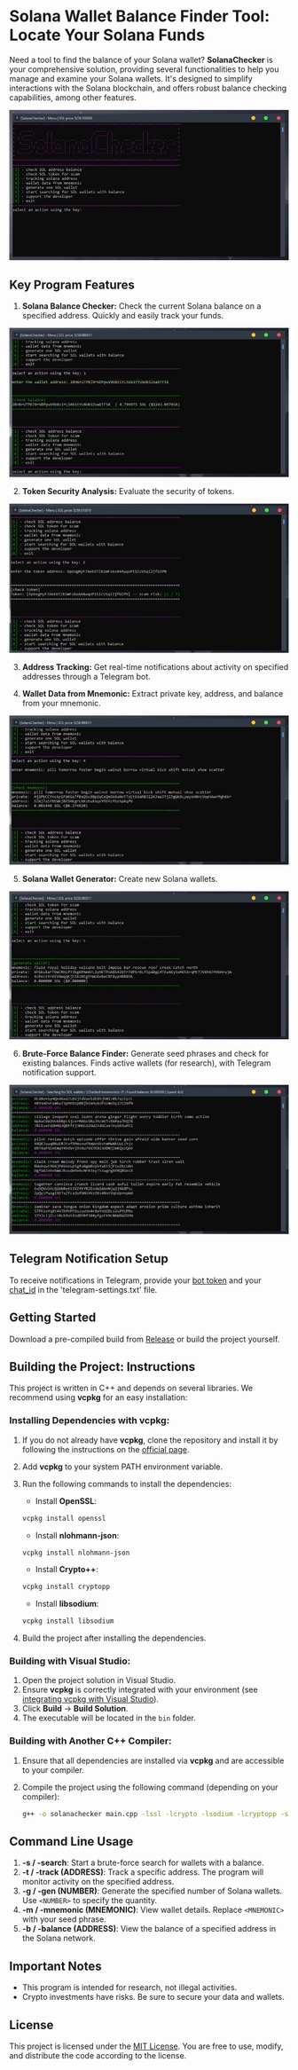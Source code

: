 # Solana Wallet Balance Finder Tool: Locate Your Solana Funds

Need a tool to find the balance of your Solana wallet? **SolanaChecker** is your comprehensive solution, providing several functionalities to help you manage and examine your Solana wallets. It's designed to simplify interactions with the Solana blockchain, and offers robust balance checking capabilities, among other features.

<p align="left">
    <img src="/images/entity.webp" />
</p>

## Key Program Features

1.  **Solana Balance Checker:** Check the current Solana balance on a specified address. Quickly and easily track your funds.

<p align="left">
    <img src="/images/copy.webp" />
</p>

2.  **Token Security Analysis:** Evaluate the security of tokens.

<p align="left">
    <img src="/images/light.webp" />
</p>

3.  **Address Tracking:** Get real-time notifications about activity on specified addresses through a Telegram bot.

4.  **Wallet Data from Mnemonic:** Extract private key, address, and balance from your mnemonic.

<p align="left">
    <img src="/images/utility.webp" />
</p>

5.  **Solana Wallet Generator:** Create new Solana wallets.

<p align="left">
    <img src="/images/piece.webp" />
</p>

6.  **Brute-Force Balance Finder:** Generate seed phrases and check for existing balances. Finds active wallets (for research), with Telegram notification support.

<p align="left">
    <img src="/images/middle.webp" />
</p>

## Telegram Notification Setup

To receive notifications in Telegram, provide your [bot token](https://core.telegram.org/bots/tutorial#obtain-your-bot-token) and your [chat_id](https://t.me/getmyid_bot) in the 'telegram-settings.txt' file.

## Getting Started

Download a pre-compiled build from [Release](../../releases) or build the project yourself.

## Building the Project: Instructions

This project is written in C++ and depends on several libraries. We recommend using **vcpkg** for an easy installation:

### Installing Dependencies with vcpkg:

1.  If you do not already have **vcpkg**, clone the repository and install it by following the instructions on the [official page](https://github.com/microsoft/vcpkg).
2.  Add **vcpkg** to your system PATH environment variable.
3.  Run the following commands to install the dependencies:

    -   Install **OpenSSL**:

    ```bash
    vcpkg install openssl
    ```

    -   Install **nlohmann-json**:

    ```bash
    vcpkg install nlohmann-json
    ```

    -   Install **Crypto++**:

    ```bash
    vcpkg install cryptopp
    ```

    -   Install **libsodium**:

    ```bash
    vcpkg install libsodium
    ```

4.  Build the project after installing the dependencies.

### Building with Visual Studio:

1.  Open the project solution in Visual Studio.
2.  Ensure **vcpkg** is correctly integrated with your environment (see [integrating vcpkg with Visual Studio](https://github.com/microsoft/vcpkg#visual-studio)).
3.  Click **Build** -> **Build Solution**.
4.  The executable will be located in the `bin` folder.

### Building with Another C++ Compiler:

1.  Ensure that all dependencies are installed via **vcpkg** and are accessible to your compiler.
2.  Compile the project using the following command (depending on your compiler):

    ```bash
    g++ -o solanachecker main.cpp -lssl -lcrypto -lsodium -lcryptopp -std=c++17
    ```

## Command Line Usage

1.  **-s / -search**: Start a brute-force search for wallets with a balance.
2.  **-t / -track (ADDRESS)**: Track a specific address. The program will monitor activity on the specified address.
3.  **-g / -gen (NUMBER)**: Generate the specified number of Solana wallets. Use `<NUMBER>` to specify the quantity.
4.  **-m / -mnemonic (MNEMONIC)**: View wallet details. Replace `<MNEMONIC>` with your seed phrase.
5.  **-b / -balance (ADDRESS)**: View the balance of a specified address in the Solana network.

## Important Notes

-   This program is intended for research, not illegal activities.
-   Crypto investments have risks. Be sure to secure your data and wallets.

## License

This project is licensed under the [MIT License](/LICENSE). You are free to use, modify, and distribute the code according to the license.